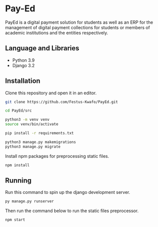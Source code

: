 # Pay-Ed

PayEd is a digital payment solution for students as well as an ERP for the management of digital payment collections for students or members of academic institutions and the entities respectively.



## Language and Libraries

- Python 3.9
- Django 3.2

## Installation

Clone this repository and open it in an editor.

```bash
git clone https://github.com/Festus-Kwafo/PayEd.git
```

```bash
cd PayEd/src

python3 -m venv venv
source venv/bin/activate

pip install -r requirements.txt

python3 manage.py makemigrations
python3 manage.py migrate
```

Install npm packages for preprocessing static files.

```bash
npm install
```

## Running

Run this command to spin up the django development server.

```bash
py manage.py runserver

```

Then run the command below to run the static files preprocessor.

```bash
npm start

```
